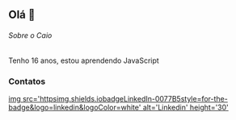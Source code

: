 ## Olá 👋

###### Sobre o Caio
Tenho 16 anos, estou aprendendo JavaScript

### Contatos

[img src='httpsimg.shields.iobadgeLinkedIn-0077B5style=for-the-badge&logo=linkedin&logoColor=white' alt='Linkedin' height='30'](https://www.linkedin.com/in/caio-ferri-b3597a200/)
